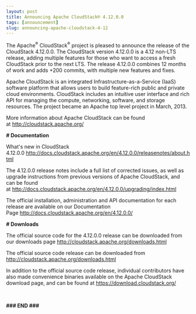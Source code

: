 ```yaml
---
layout: post
title: Announcing Apache CloudStack® 4.12.0.0
tags: [announcement]
slug: announcing-apache-cloudstack-4-12
---
```

<p>The Apache<sup>®</sup> CloudStack<sup>®</sup> project is pleased to announce the release of the CloudStack 4.12.0.0. The CloudStack version 4.12.0.0 is a 4.12 non-LTS release, adding multiple features for those who want to access a fresh CloudStack prior to the next LTS. The release 4.12.0.0 combines 12 months of work and adds +200 commits, with multiple new features and fixes.</p> 
  <p>Apache CloudStack is an integrated Infrastructure-as-a-Service (IaaS) software platform that allows users to build feature-rich public and private cloud environments. CloudStack includes an intuitive user interface and rich API for managing the compute, networking, software, and storage resources. The project became an Apache top level project in March, 2013.</p> 
  <p>More information about Apache CloudStack can be found at&nbsp;<a href="http://cloudstack.apache.org/">http://cloudstack.apache.org/</a><br /><strong></strong></p> 
  <p> </p> 
  <p><strong># Documentation</strong></p> 
  <p>What's new in CloudStack 4.12.0.0&nbsp;<a href="http://docs.cloudstack.apache.org/en/4.12.0.0/releasenotes/about.html">http://docs.cloudstack.apache.org/en/4.12.0.0/releasenotes/about.html</a></p> 
  <p>The 4.12.0.0 release notes include a full list of corrected issues, as well as upgrade instructions from previous versions of Apache CloudStack, and can be found at&nbsp;<a href="http://docs.cloudstack.apache.org/en/4.12.0.0/upgrading/index.html">http://docs.cloudstack.apache.org/en/4.12.0.0/upgrading/index.html</a></p> 
  <p>The official installation, administration and API documentation for each release are available on our Documentation Page&nbsp;<a href="http://docs.cloudstack.apache.org/en/4.12.0.0/">http://docs.cloudstack.apache.org/en/4.12.0.0/</a></p> 
  <p><strong># Downloads</strong></p> 
  <p>The official source code for the 4.12.0.0 release can be downloaded from our downloads page <a href="http://cloudstack.apache.org/downloads.html">http://cloudstack.apache.org/downloads.html</a></p> 
  <p>The official source code release can be downloaded from <a href="http://cloudstack.apache.org/downloads.html">http://cloudstack.apache.org/downloads.html</a></p> 
  <p>In addition to the official source code release, individual contributors have also made convenience binaries available on the Apache CloudStack download page, and can be found at&nbsp;<a href="https://download.cloudstack.org/">https://download.cloudstack.org/</a></p> 
  <p><br /></p> 
  <p><strong>### END ### </strong></p>
